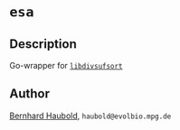 # `esa`
## Description
Go-wrapper for [`libdivsufsort`](https://github.com/y-256/libdivsufsort)
## Author
[Bernhard Haubold](http://guanine.evolbio.mpg.de/), `haubold@evolbio.mpg.de`
